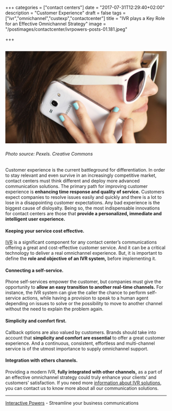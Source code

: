 +++
categories = ["contact centers"]
date = "2017-07-31T12:29:40+02:00"
description = "Customer Experience"
draft = false
tags = ["ivr","omnichannel","custexp","contactcenter"]
title = "IVR plays a Key Role for an Effective Omnichannel Strategy"
image = "/postimages/contactcenter/ivrpowers-posts-01.181.jpeg"

+++

![girl on the phone](/postimages/contactcenter/ivrpowers-posts-01.181.jpeg)
------------------
###### Photo source: Pexels. Creative Commons


Customer experience is the current battleground for differentiation. In order to stay relevant and even survive in an increasingly competitive market, contact centers must think different and deploy more advanced communication solutions. The primary path for improving customer experience is **enhancing time response and quality of service.** Customers expect companies to resolve issues easily and quickly and there is a lot to lose in a disappointing customer expectations. Any bad experience is the biggest cause of disloyalty. Being so, the most indispensable innovations for contact centers are those that **provide a personalized, immediate and intelligent user experience.**
 
#### Keeping your service cost effective.

[IVR](http://blog.ivrpowers.com/post/technologies/what-is-ivr/ ) is a significant component for any contact center’s communications offering a great and cost-effective customer service. And it can be a critical technology to deliver a real omnichannel experience. But, it is important to define the **role and objective of an IVR system,** before implementing it. 

#### Connecting a self-service.

Phone self-services empower the customer, but companies must give the opportunity to **allow an easy transition to another real-time channels.** For instance, the IVR system can give the caller the chance to perform self-service actions, while having a provision to speak to a human agent depending on issues to solve or the possibility to move to another channel without the need to explain the problem again.

#### Simplicity and comfort first.

Callback options are also valued by customers. Brands should take into account that **simplicity and comfort are essential** to offer a great customer experience. And a continuous, consistent, effortless and multi-channel service is of the utmost importance to supply omnichannel support.

#### Integration with others channels.
 
Providing a modern IVR, **fully integrated with other channels,** as a part of an effective omnichannel strategy could truly enhance your clients’ and customers’ satisfaction. If you need more [information about IVR solutions](http://blog.ivrpowers.com/post/products/voicexml-ivr/ ), you can contact us to know more about all our communication solutions.

---
[Interactive Powers](http://www.ivrpowers.com/ ) - Streamline your business communications

